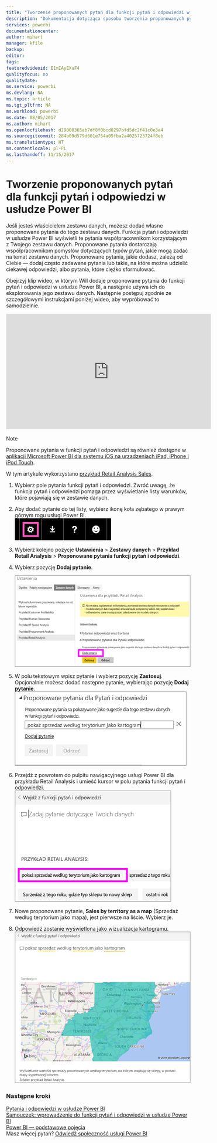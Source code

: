 ```yaml
---
title: "Tworzenie proponowanych pytań dla funkcji pytań i odpowiedzi w usłudze Power BI"
description: "Dokumentacja dotycząca sposobu tworzenia proponowanych pytań dla funkcji pytań i odpowiedzi w usłudze Power BI"
services: powerbi
documentationcenter: 
author: mihart
manager: kfile
backup: 
editor: 
tags: 
featuredvideoid: E1mIAyEXuF4
qualityfocus: no
qualitydate: 
ms.service: powerbi
ms.devlang: NA
ms.topic: article
ms.tgt_pltfrm: NA
ms.workload: powerbi
ms.date: 08/05/2017
ms.author: mihart
ms.openlocfilehash: d29008365ab7df8f0bcd8297bfd5dc2f41c0e3a4
ms.sourcegitcommit: 284b09d579d601e754a05fba2a4025723724f8eb
ms.translationtype: HT
ms.contentlocale: pl-PL
ms.lasthandoff: 11/15/2017
---
```

# <a name="create-featured-questions-for-power-bi-qa"></a>Tworzenie proponowanych pytań dla funkcji pytań i odpowiedzi w usłudze Power BI
Jeśli jesteś właścicielem zestawu danych, możesz dodać własne proponowane pytania do tego zestawu danych.  Funkcja pytań i odpowiedzi w usłudze Power BI wyświetli te pytania współpracownikom korzystającym z Twojego zestawu danych.  Proponowane pytania dostarczają współpracownikom pomysłów dotyczących typów pytań, jakie mogą zadać na temat zestawu danych. Proponowane pytania, jakie dodasz, zależą od Ciebie — dodaj często zadawane pytania lub takie, na które można udzielić ciekawej odpowiedzi, albo pytania, które ciężko sformułować.

Obejrzyj klip wideo, w którym Will dodaje proponowane pytania do funkcji pytań i odpowiedzi w usłudze Power BI, a następnie używa ich do eksplorowania jego zestawu danych. Następnie postępuj zgodnie ze szczegółowymi instrukcjami poniżej wideo, aby wypróbować to samodzielnie.

<iframe width="560" height="315" src="https://www.youtube.com/embed/E1mIAyEXuF4" frameborder="0" allowfullscreen></iframe>

> [!NOTE]
> Proponowane pytania w funkcji pytań i odpowiedzi są również dostępne w [aplikacji Microsoft Power BI dla systemu iOS na urządzeniach iPad, iPhone i iPod Touch](mobile-apps-ios-qna.md).
> 
> 

W tym artykule wykorzystano [przykład Retail Analysis Sales](sample-datasets.md).

1. Wybierz pole pytania funkcji pytań i odpowiedzi.   Zwróć uwagę, że funkcja pytań i odpowiedzi pomaga przez wyświetlanie listy warunków, które pojawiają się w zestawie danych.
2. Aby dodać pytanie do tej listy, wybierz ikonę koła zębatego w prawym górnym rogu usługi Power BI.  
   ![](media/service-q-and-a-create-featured-questions/pbi_gearicon2.jpg)
3. Wybierz kolejno pozycje **Ustawienia** &gt; **Zestawy danych** &gt; **Przykład Retail Analysis** &gt; **Proponowane pytania funkcji pytań i odpowiedzi**.  
4. Wybierz pozycję **Dodaj pytanie**.
   
   ![](media/service-q-and-a-create-featured-questions/power-bi-settings.png)
5. W polu tekstowym wpisz pytanie i wybierz pozycję **Zastosuj**.   Opcjonalnie możesz dodać następne pytanie, wybierając pozycję **Dodaj pytanie**.  
   ![](media/service-q-and-a-create-featured-questions/power-bi-type-featured-question.png)
6. Przejdź z powrotem do pulpitu nawigacyjnego usługi Power BI dla przykładu Retail Analysis i umieść kursor w polu pytania funkcji pytań i odpowiedzi.   
   ![](media/service-q-and-a-create-featured-questions/power-bi-featured-q.png)
7. Nowe proponowane pytanie, **Sales by territory as a map** (Sprzedaż według terytorium jako mapa), jest pierwsze na liście. Wybierz je.  
8. Odpowiedź zostanie wyświetlona jako wizualizacja kartogramu.  
   ![](media/service-q-and-a-create-featured-questions/power-bi-filled-map.png)

### <a name="next-steps"></a>Następne kroki
[Pytania i odpowiedzi w usłudze Power BI](service-q-and-a.md)  
[Samouczek: wprowadzenie do funkcji pytań i odpowiedzi w usłudze Power BI](power-bi-visualization-introduction-to-q-and-a.md)  
[Power BI — podstawowe pojęcia](service-basic-concepts.md)  
Masz więcej pytań? [Odwiedź społeczność usługi Power BI](http://community.powerbi.com/)

